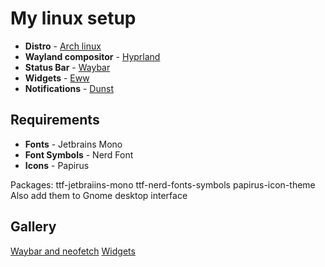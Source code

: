 # My linux setup

- **Distro** - [Arch linux](https://archlinux.org/)
- **Wayland compositor** - [Hyprland](https://hyprland.org/)
- **Status Bar** - [Waybar](https://github.com/Alexays/Waybar)
- **Widgets** - [Eww](https://github.com/elkowar/eww)
- **Notifications** - [Dunst](https://github.com/dunst-project/dunst)

## Requirements

- **Fonts** - Jetbrains Mono
- **Font Symbols** - Nerd Font
- **Icons** - Papirus

Packages: ttf-jetbraiins-mono ttf-nerd-fonts-symbols papirus-icon-theme
Also add them to Gnome desktop interface

## Gallery

[Waybar and neofetch](images/im1.bmp)
[Widgets](images/im2.bmp)
